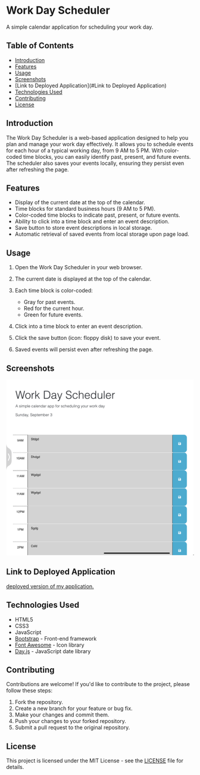 # Work Day Scheduler

A simple calendar application for scheduling your work day.

## Table of Contents

- [Introduction](#introduction)
- [Features](#features)
- [Usage](#usage)
- [Screenshots](#screenshots)
- [Link to Deployed Application](#Link to Deployed Application)
- [Technologies Used](#technologies-used)
- [Contributing](#contributing)
- [License](#license)

## Introduction

The Work Day Scheduler is a web-based application designed to help you plan and manage your work day effectively. It allows you to schedule events for each hour of a typical working day, from 9 AM to 5 PM. With color-coded time blocks, you can easily identify past, present, and future events. The scheduler also saves your events locally, ensuring they persist even after refreshing the page.

## Features

- Display of the current date at the top of the calendar.
- Time blocks for standard business hours (9 AM to 5 PM).
- Color-coded time blocks to indicate past, present, or future events.
- Ability to click into a time block and enter an event description.
- Save button to store event descriptions in local storage.
- Automatic retrieval of saved events from local storage upon page load.

## Usage

1. Open the Work Day Scheduler in your web browser.

2. The current date is displayed at the top of the calendar.

3. Each time block is color-coded:
   - Gray for past events.
   - Red for the current hour.
   - Green for future events.

4. Click into a time block to enter an event description.

5. Click the save button (icon: floppy disk) to save your event.

6. Saved events will persist even after refreshing the page.

## Screenshots

![Work Day Scheduler](IMG_7262.jpeg
)

## Link to Deployed Application


[deployed version of my application.](https://nfjsg.github.io/WorkDayScheduler/)

## Technologies Used

- HTML5
- CSS3
- JavaScript
- [Bootstrap](https://getbootstrap.com/) - Front-end framework
- [Font Awesome](https://fontawesome.com/) - Icon library
- [Day.js](https://day.js.org/) - JavaScript date library

## Contributing

Contributions are welcome! If you'd like to contribute to the project, please follow these steps:

1. Fork the repository.
2. Create a new branch for your feature or bug fix.
3. Make your changes and commit them.
4. Push your changes to your forked repository.
5. Submit a pull request to the original repository.

## License

This project is licensed under the MIT License - see the [LICENSE](LICENSE) file for details.
